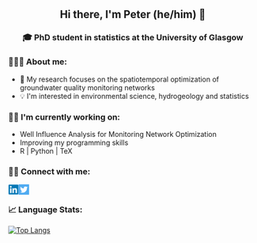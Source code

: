 <h2 align="center">
Hi there, I'm Peter (he/him) 👋
</h2>

<h3 align="center">
🎓 PhD student in statistics at the University of Glasgow
</h3>

### 👨🏻‍🎓 About me:

- 🍳 My research focuses on the spatiotemporal optimization of groundwater quality monitoring networks
- 💡 I'm interested in environmental science, hydrogeology and statistics

### ✍🏻 I'm currently working on:

- Well Influence Analysis for Monitoring Network Optimization
- Improving my programming skills
- R | Python | TeX

### 🤝🏻 Connect with me: 

<a href="https://www.linkedin.com/in/peterradvanyi/"><img align="left" src="https://github.com/peterradv/peterradv/blob/main/linkedin.png" width="21px"/></a>
<a href="https://twitter.com/peterradv"><img align="left" src="https://github.com/peterradv/peterradv/blob/main/twitter.png" width="21px"/></a>
</br>

### 📈 Language Stats:

[![Top Langs](https://github-readme-stats.vercel.app/api/top-langs/?username=peterradv&layout=compact)](https://github.com/peterradv)
